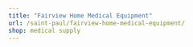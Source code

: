 ```yaml
---
title: "Fairview Home Medical Equipment"
url: /saint-paul/fairview-home-medical-equipment/
shop: medical supply
---
```

